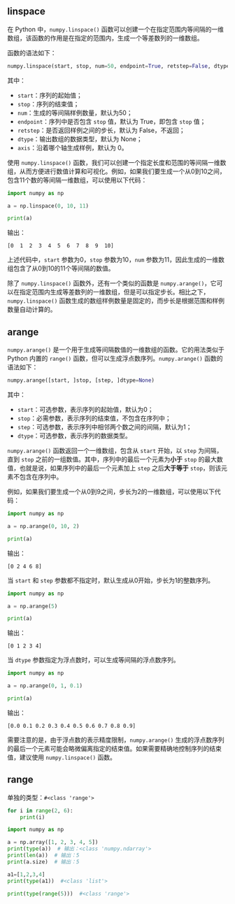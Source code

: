 ## linspace

在 Python 中，`numpy.linspace()` 函数可以创建一个在指定范围内等间隔的一维数组，该函数的作用是在指定的范围内，生成一个等差数列的一维数组。

函数的语法如下：

```python
numpy.linspace(start, stop, num=50, endpoint=True, retstep=False, dtype=None, axis=0)
```

其中：

- `start`：序列的起始值；
- `stop`：序列的结束值；
- `num`：生成的等间隔样例数量，默认为50；
- `endpoint`：序列中是否包含 `stop` 值，默认为 True，即包含 `stop` 值；
- `retstep`：是否返回样例之间的步长，默认为 False，不返回；
- `dtype`：输出数组的数据类型，默认为 None；
- `axis`：沿着哪个轴生成样例，默认为 0。

使用 `numpy.linspace()` 函数，我们可以创建一个指定长度和范围的等间隔一维数组，从而方便进行数值计算和可视化。例如，如果我们要生成一个从0到10之间，包含11个数的等间隔一维数组，可以使用以下代码：

```python
import numpy as np

a = np.linspace(0, 10, 11)

print(a)
```

输出：

```text
[0  1  2  3  4  5  6  7  8  9  10]
```

上述代码中，`start` 参数为0，`stop` 参数为10，`num` 参数为11，因此生成的一维数组包含了从0到10的11个等间隔的数值。

除了 `numpy.linspace()` 函数外，还有一个类似的函数是 `numpy.arange()`，它可以在指定范围内生成等差数列的一维数组，但是可以指定步长。相比之下，`numpy.linspace()` 函数生成的数组样例数量是固定的，而步长是根据范围和样例数量自动计算的。

## arange

`numpy.arange()` 是一个用于生成等间隔数值的一维数组的函数。它的用法类似于 Python 内置的 `range()` 函数，但可以生成浮点数序列。`numpy.arange()` 函数的语法如下：

```python
numpy.arange([start, ]stop, [step, ]dtype=None)
```

其中：

- `start`：可选参数，表示序列的起始值，默认为0；
- `stop`：必需参数，表示序列的结束值，不包含在序列中；
- `step`：可选参数，表示序列中相邻两个数之间的间隔，默认为1；
- `dtype`：可选参数，表示序列的数据类型。

`numpy.arange()` 函数返回一个一维数组，包含从 `start` 开始，以 `step` 为间隔，直到 `stop` 之前的一组数值。其中，序列中的最后一个元素为**小于** `stop` 的最大数值，也就是说，如果序列中的最后一个元素加上 `step` 之后**大于等于** `stop`，则该元素不包含在序列中。

例如，如果我们要生成一个从0到9之间，步长为2的一维数组，可以使用以下代码：

```python
import numpy as np

a = np.arange(0, 10, 2)

print(a)
```

输出：

```text
[0 2 4 6 8]
```

当 `start` 和 `step` 参数都不指定时，默认生成从0开始，步长为1的整数序列。

```python
import numpy as np

a = np.arange(5)

print(a)
```

输出：

```text
[0 1 2 3 4]
```

当 `dtype` 参数指定为浮点数时，可以生成等间隔的浮点数序列。

```python
import numpy as np

a = np.arange(0, 1, 0.1)

print(a)
```

输出：

```text
[0.0 0.1 0.2 0.3 0.4 0.5 0.6 0.7 0.8 0.9]
```

需要注意的是，由于浮点数的表示精度限制，`numpy.arange()` 生成的浮点数序列的最后一个元素可能会略微偏离指定的结束值。如果需要精确地控制序列的结束值，建议使用 `numpy.linspace()` 函数。

## range

单独的类型：`#<class 'range'>`

```python
for i in range(2, 6):
    print(i)
```

```python
import numpy as np

a = np.array([1, 2, 3, 4, 5])
print(type(a))  # 输出：<class 'numpy.ndarray'>
print(len(a))  # 输出：5
print(a.size)  # 输出：5

a1=[1,2,3,4]
print(type(a1))  #<class 'list'>

print(type(range(5)))  #<class 'range'>
```



